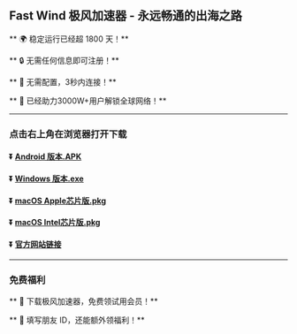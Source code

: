 ## Fast Wind 极风加速器 - 永远畅通的出海之路

** :earth_africa: 稳定运行已经超 1800 天！**

** :lock: 无需任何信息即可注册！**

** :rocket: 无需配置，3秒内连接！**

** :man: 已经助力3000W+用户解锁全球网络！**

----
### 点击右上角在浏览器打开下载
#### :arrow_double_down: [Android 版本.APK](https://fastwind.onelink.me/eX7D/zxrf7l96)
#### :arrow_double_down: [Windows 版本.exe](https://fastwind.onelink.me/eX7D/yd5jgtg5)
#### :arrow_double_down: [macOS Apple芯片版.pkg](https://fastwind.onelink.me/eX7D/icitydo7)
#### :arrow_double_down: [macOS Intel芯片版.pkg](https://fastwind.onelink.me/eX7D/8h869oq3)

#### :arrow_double_down: [官方网站链接](https://fastwind.onelink.me/dMhO/r0nd8ggg)
----
### 免费福利
** :gift: 下载极风加速器，免费领试用会员！**

** :gift: 填写朋友 ID，还能额外领福利！**
